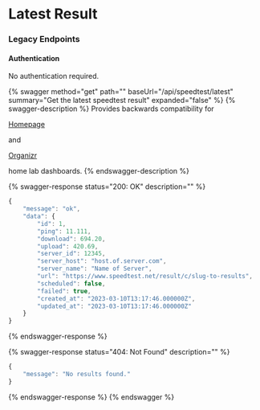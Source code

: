 # Latest Result

### Legacy Endpoints

#### Authentication

No authentication required.

{% swagger method="get" path="" baseUrl="/api/speedtest/latest" summary="Get the latest speedtest result" expanded="false" %}
{% swagger-description %}
Provides backwards compatibility for 

[Homepage](https://github.com/benphelps/homepage)

 and 

[Organizr](https://github.com/causefx/Organizr)

 home lab dashboards.
{% endswagger-description %}

{% swagger-response status="200: OK" description="" %}
```javascript
{
    "message": "ok",
    "data": {
        "id": 1,
        "ping": 11.111,
        "download": 694.20,
        "upload": 420.69,
        "server_id": 12345,
        "server_host": "host.of.server.com",
        "server_name": "Name of Server",
        "url": "https://www.speedtest.net/result/c/slug-to-results",
        "scheduled": false,
        "failed": true,
        "created_at": "2023-03-10T13:17:46.000000Z",
        "updated_at": "2023-03-10T13:17:46.000000Z"
    }
}
```
{% endswagger-response %}

{% swagger-response status="404: Not Found" description="" %}
```javascript
{
    "message": "No results found."
}
```
{% endswagger-response %}
{% endswagger %}
